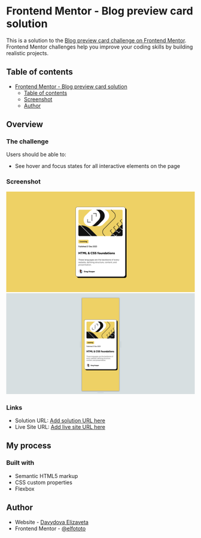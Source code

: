 # Frontend Mentor - Blog preview card solution

This is a solution to the [Blog preview card challenge on Frontend Mentor](https://www.frontendmentor.io/challenges/blog-preview-card-ckPaj01IcS). Frontend Mentor challenges help you improve your coding skills by building realistic projects. 

## Table of contents

- [Frontend Mentor - Blog preview card solution](#frontend-mentor---blog-preview-card-solution)
  - [Table of contents](#table-of-contents)
  - [Screenshot](#screenshot)
  - [Author](#author)

## Overview

### The challenge

Users should be able to:

- See hover and focus states for all interactive elements on the page

### Screenshot

![](./images/1440x768-screen-pre-card.png)
![](./images/375-screen-pre-card.png)


### Links

- Solution URL: [Add solution URL here](https://github.com/elfototo/Challenge-Blog-preview-card)
- Live Site URL: [Add live site URL here](https://elfototo.github.io/Challenge-Blog-preview-card/)

## My process

### Built with

- Semantic HTML5 markup
- CSS custom properties
- Flexbox

## Author

- Website - [Davydova Elizaveta](https://portfolio-davydova-elizaveta.netlify.app)
- Frontend Mentor - [@elfototo](https://www.frontendmentor.io/profile/elfototo)
